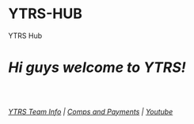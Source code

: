 # YTRS-HUB
YTRS Hub
<br> 
<h1><i><b>Hi guys welcome to YTRS!</b><i></i></h1>
<h2></h2>
<body>

<br>
<br>
<a href="#YTRS Team Info">YTRS Team Info</a> | <a href="#Comps and Payments">Comps and Payments</a> | <a href="#Youtube">Youtube</a> 
<br>
<br>
</body>
</html>


  


